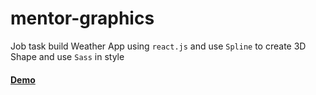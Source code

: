 # mentor-graphics

Job task build Weather App using `react.js` and use `Spline` to create 3D Shape and use `Sass` in style

#### [Demo](https://ahmed-radi-weather-app.netlify.app/)
